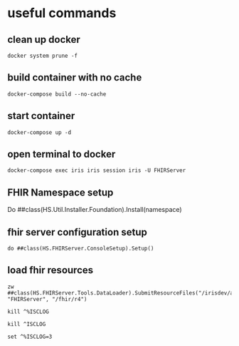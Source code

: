 # useful commands
## clean up docker
```
docker system prune -f
```

## build container with no cache
```
docker-compose build --no-cache
```

## start container
```
docker-compose up -d
```

## open terminal to docker
```
docker-compose exec iris iris session iris -U FHIRServer
```

## FHIR Namespace setup

Do ##class(HS.Util.Installer.Foundation).Install(namespace)


## fhir server configuration setup
```
do ##class(HS.FHIRServer.ConsoleSetup).Setup()
```

## load fhir resources
```
zw ##class(HS.FHIRServer.Tools.DataLoader).SubmitResourceFiles("/irisdev/app/output/fhir/", "FHIRServer", "/fhir/r4")

kill ^%ISCLOG

kill ^ISCLOG

set ^%ISCLOG=3



